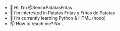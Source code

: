 - 👋 Hi, I’m @SeniorPatatasFritas
- 👀 I’m interested in Patatas Fritas y Fritas de Patatas
- 🌱 I’m currently learning Python & HTML (noob)
- 📫 How to reach me? No...
